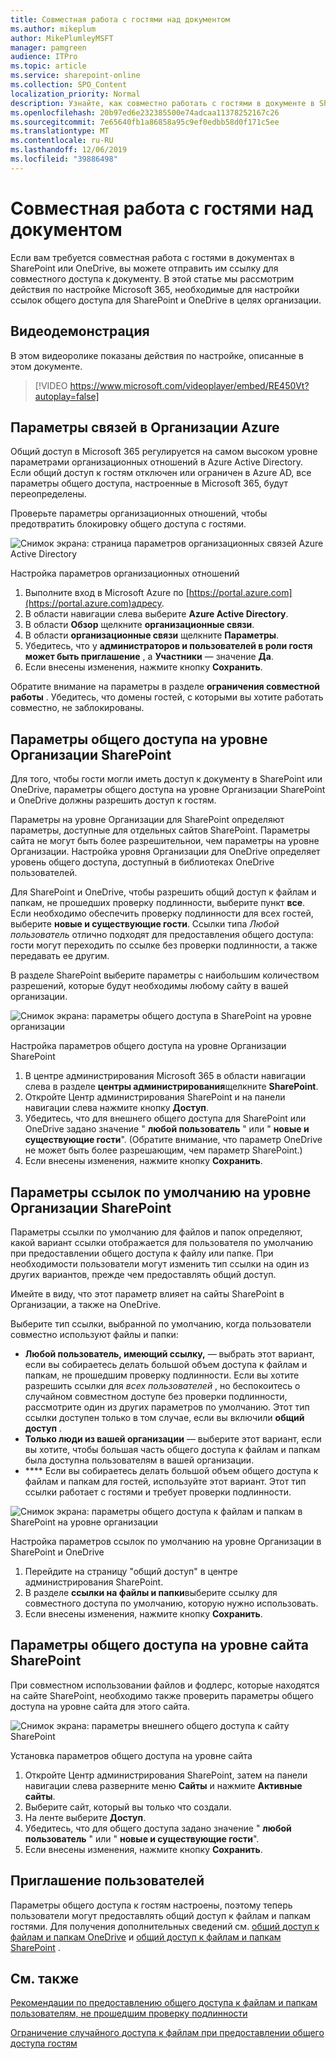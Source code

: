 ```yaml
---
title: Совместная работа с гостями над документом
ms.author: mikeplum
author: MikePlumleyMSFT
manager: pamgreen
audience: ITPro
ms.topic: article
ms.service: sharepoint-online
ms.collection: SPO_Content
localization_priority: Normal
description: Узнайте, как совместно работать с гостями в документе в SharePoint и OneDrive.
ms.openlocfilehash: 20b97ed6e232385500e74adcaa11378252167c26
ms.sourcegitcommit: 7e65640fb1a86858a95c9ef0edbb58d0f171c5ee
ms.translationtype: MT
ms.contentlocale: ru-RU
ms.lasthandoff: 12/06/2019
ms.locfileid: "39886498"
---
```

# <a name="collaborate-with-guests-on-a-document"></a>Совместная работа с гостями над документом

Если вам требуется совместная работа с гостями в документах в SharePoint или OneDrive, вы можете отправить им ссылку для совместного доступа к документу. В этой статье мы рассмотрим действия по настройке Microsoft 365, необходимые для настройки ссылок общего доступа для SharePoint и OneDrive в целях организации.

## <a name="video-demonstration"></a>Видеодемонстрация

В этом видеоролике показаны действия по настройке, описанные в этом документе.</br>

> [!VIDEO https://www.microsoft.com/videoplayer/embed/RE450Vt?autoplay=false]

## <a name="azure-organizational-relationships-settings"></a>Параметры связей в Организации Azure

Общий доступ в Microsoft 365 регулируется на самом высоком уровне параметрами организационных отношений в Azure Active Directory. Если общий доступ к гостям отключен или ограничен в Azure AD, все параметры общего доступа, настроенные в Microsoft 365, будут переопределены.

Проверьте параметры организационных отношений, чтобы предотвратить блокировку общего доступа с гостями.

![Снимок экрана: страница параметров организационных связей Azure Active Directory](media/azure-ad-organizational-relationships-settings.png)

Настройка параметров организационных отношений

1. Выполните вход в Microsoft Azure по [https://portal.azure.com](https://portal.azure.com)адресу.
2. В области навигации слева выберите **Azure Active Directory**.
3. В области **Обзор** щелкните **организационные связи**.
4. В области **организационные связи** щелкните **Параметры**.
5. Убедитесь, что у **администраторов и пользователей в роли гостя может быть приглашение** , а **Участники** — значение **Да**.
6. Если внесены изменения, нажмите кнопку **Сохранить**.

Обратите внимание на параметры в разделе **ограничения совместной работы** . Убедитесь, что домены гостей, с которыми вы хотите работать совместно, не заблокированы.

## <a name="sharepoint-organization-level-sharing-settings"></a>Параметры общего доступа на уровне Организации SharePoint

Для того, чтобы гости могли иметь доступ к документу в SharePoint или OneDrive, параметры общего доступа на уровне Организации SharePoint и OneDrive должны разрешить доступ к гостям.

Параметры на уровне Организации для SharePoint определяют параметры, доступные для отдельных сайтов SharePoint. Параметры сайта не могут быть более разрешительнои, чем параметры на уровне Организации. Настройка уровня Организации для OneDrive определяет уровень общего доступа, доступный в библиотеках OneDrive пользователей.

Для SharePoint и OneDrive, чтобы разрешить общий доступ к файлам и папкам, не прошедших проверку подлинности, выберите пункт **все**. Если необходимо обеспечить проверку подлинности для всех гостей, выберите **новые и существующие гости**. Ссылки типа *Любой пользователь* отлично подходят для предоставления общего доступа: гости могут переходить по ссылке без проверки подлинности, а также передавать ее другим.

В разделе SharePoint выберите параметры с наибольшим количеством разрешений, которые будут необходимы любому сайту в вашей организации.

![Снимок экрана: параметры общего доступа в SharePoint на уровне организации](media/sharepoint-organization-external-sharing-controls.png)


Настройка параметров общего доступа на уровне Организации SharePoint

1. В центре администрирования Microsoft 365 в области навигации слева в разделе **центры администрирования**щелкните **SharePoint**.
2. Откройте Центр администрирования SharePoint и на панели навигации слева нажмите кнопку **Доступ**.
3. Убедитесь, что для внешнего общего доступа для SharePoint или OneDrive задано значение " **любой пользователь** " или " **новые и существующие гости**". (Обратите внимание, что параметр OneDrive не может быть более разрешающим, чем параметр SharePoint.)
4. Если внесены изменения, нажмите кнопку **Сохранить**.

## <a name="sharepoint-organization-level-default-link-settings"></a>Параметры ссылок по умолчанию на уровне Организации SharePoint

Параметры ссылки по умолчанию для файлов и папок определяют, какой вариант ссылки отображается для пользователя по умолчанию при предоставлении общего доступа к файлу или папке. При необходимости пользователи могут изменить тип ссылки на один из других вариантов, прежде чем предоставлять общий доступ.

Имейте в виду, что этот параметр влияет на сайты SharePoint в Организации, а также на OneDrive.

Выберите тип ссылки, выбранной по умолчанию, когда пользователи совместно используют файлы и папки:

- **Любой пользователь, имеющий ссылку,** — выбрать этот вариант, если вы собираетесь делать большой объем доступа к файлам и папкам, не прошедшим проверку подлинности. Если вы хотите разрешить ссылки для *всех пользователей* , но беспокоитесь о случайном совместном доступе без проверки подлинности, рассмотрите один из других параметров по умолчанию. Этот тип ссылки доступен только в том случае, если вы включили **общий доступ** .
- **Только люди из вашей организации** — выберите этот вариант, если вы хотите, чтобы большая часть общего доступа к файлам и папкам была доступна пользователям в вашей организации.
- **** Если вы собираетесь делать большой объем общего доступа к файлам и папкам для гостей, используйте этот вариант. Этот тип ссылки работает с гостями и требует проверки подлинности.
 
![Снимок экрана: параметры общего доступа к файлам и папкам в SharePoint на уровне организации](media/sharepoint-organization-files-folders-sharing-settings.png)


Настройка параметров ссылок по умолчанию на уровне Организации в SharePoint и OneDrive

1. Перейдите на страницу "общий доступ" в центре администрирования SharePoint.
2. В разделе **ссылки на файлы и папки**выберите ссылку для совместного доступа по умолчанию, которую нужно использовать.
3. Если внесены изменения, нажмите кнопку **Сохранить**.

## <a name="sharepoint-site-level-sharing-settings"></a>Параметры общего доступа на уровне сайта SharePoint

При совместном использовании файлов и фодлерс, которые находятся на сайте SharePoint, необходимо также проверить параметры общего доступа на уровне сайта для этого сайта.

![Снимок экрана: параметры внешнего общего доступа к сайту SharePoint](media/sharepoint-site-external-sharing-settings.png)

Установка параметров общего доступа на уровне сайта
1. Откройте Центр администрирования SharePoint, затем на панели навигации слева разверните меню **Сайты** и нажмите **Активные сайты**.
2. Выберите сайт, который вы только что создали.
3. На ленте выберите **Доступ**.
4. Убедитесь, что для общего доступа задано значение " **любой пользователь** " или " **новые и существующие гости**".
5. Если внесены изменения, нажмите кнопку **Сохранить**.

## <a name="invite-users"></a>Приглашение пользователей

Параметры общего доступа к гостям настроены, поэтому теперь пользователи могут предоставлять общий доступ к файлам и папкам гостями. Для получения дополнительных сведений см. [общий доступ к файлам и папкам OneDrive](https://support.office.com/article/9fcc2f7d-de0c-4cec-93b0-a82024800c07) и [общий доступ к файлам и папкам SharePoint](https://support.office.com/article/1fe37332-0f9a-4719-970e-d2578da4941c) .

## <a name="see-also"></a>См. также

[Рекомендации по предоставлению общего доступа к файлам и папкам пользователям, не прошедшим проверку подлинности](best-practices-anonymous-sharing.md)

[Ограничение случайного доступа к файлам при предоставлении общего доступа гостям](sharing-limit-accidental-exposure.md)